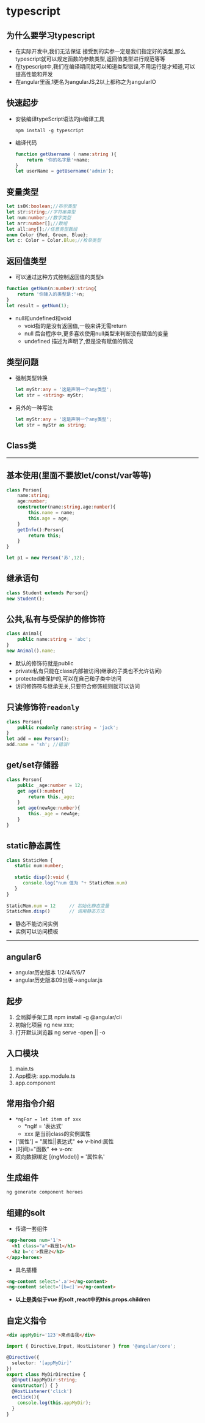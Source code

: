 # typescript

## 为什么要学习typescript

- 在实际开发中,我们无法保证 接受到的实参一定是我们指定好的类型,那么typescript就可以规定函数的参数类型,返回值类型进行规范等等
- 在typescript中,我们在编译期间就可以知道类型错误,不用运行是才知道,可以提高性能和开发
- 在angular里面,1更名为angularJS,2以上都称之为angularIO

## 快速起步

- 安装编译typeScript语法的js编译工具

  ```
  npm install -g typescript
  ```

- 编译代码

  ```ts
  function getUsername ( name:string ){
      return '你的名字是'+name;
  }
  let userName = getUsername('admin');
  ```

## 变量类型

```ts
let isOK:boolean;//布尔类型
let str:string;//字符串类型
let num:number;//数字类型
let arr:number[];//数组
let all:any[];//任意类型数组
enum Color {Red, Green, Blue};
let c: Color = Color.Blue;//枚举类型
```

## 返回值类型

- 可以通过这种方式控制返回值的类型s

```ts
function getNum(n:number):string{
    return '你输入的类型是:'+n;
}
let result = getNum(1);
```

- null和undefined和void
  - void指的是没有返回值,一般来讲无需return
  - null 后台程序中,更多喜欢使用null类型来判断没有赋值的变量
  - undefined 描述为声明了,但是没有赋值的情况

## 类型问题

- 强制类型转换

  ```ts
  let myStr:any = '这是声明一个any类型';
  let str = <string> myStr;
  ```

- 另外的一种写法

  ```ts
  let myStr:any = '这是声明一个any类型';
  let str = myStr as string;
  ```

  

## Class类

------

## 基本使用(里面不要放let/const/var等等)

```ts
class Person{
    name:string;
    age:number;
    constructor(name:string,age:number){
        this.name = name;
        this.age = age;
    }
    getInfo():Person{
        return this;
    }
}

let p1 = new Person('苏',12);
```

## 继承语句

```ts
class Student extends Person{}
new Student();
```

## 公共,私有与受保护的修饰符

```ts
class Animal{
    public name:string = 'abc';
}
new Animal().name;

```

- 默认的修饰符就是public
- private私有只能在class内部被访问(继承的子类也不允许访问)
- protected被保护的,可以在自己和子类中访问
- 访问修饰符与继承无关,只要符合修饰规则就可以访问

## 只读修饰符`readonly`

```ts
class Person{
    public readonly name:string = 'jack';
}
let add = new Person();
add.name = 'sh'; //错误!

```

## get/set存储器

```ts
class Person{
    public _age:number = 12;
    get age():number{
        return this._age;
    }
    set age(newAge:number){
        this._age = newAge;
    }
}

```

## static静态属性

```ts
class StaticMem {  
   static num:number; 
   
   static disp():void { 
      console.log("num 值为 "+ StaticMem.num) 
   } 
} 
 
StaticMem.num = 12     // 初始化静态变量
StaticMem.disp()       // 调用静态方法

```

- 静态不能访问实例
- 实例可以访问模板

------

## angular6

- angular历史版本 1/2/4/5/6/7
- angular历史版本09出版->angular.js



## 起步

1. 全局脚手架工具 npm install -g @angular/cli
2. 初始化项目 ng new xxx;
3. 打开默认浏览器 ng serve -open || -o



## 入口模块

1. main.ts
2. App模块: app.module.ts
3. app.component



## 常用指令介绍

- `*ngFor = let item of xxx`
  - *ngIf = '表达式'
  - xxx 是当前class的实例属性
- ['属性'] = "属性||表达式"    <=>    v-bind:属性
- (时间)="函数"      <=>      v-on:
- 双向数据绑定 [(ngModel)] = '属性名'

## 生成组件

```js
ng generate component heroes

```

## 组建的solt

- 传递一套组件

```html
<app-heroes num='1'>
  <h1 class="a">我是1</h1>
  <h2 b='c'>我是2</h2>
</app-heroes>

```

- 具名插槽

```html
<ng-content select='.a'></ng-content>
<ng-content select='[b=c]'></ng-content>

```

- **以上是类似于vue 的solt ,react中的this.props.children**

## 自定义指令

```html
<div appMyDir='123'>来点击我</div>

```

```typescript
import { Directive,Input, HostListener } from '@angular/core';

@Directive({
  selector: '[appMyDir]'
})
export class MyDirDirective {
  @Input()appMyDir:string;
  constructor() { }
  @HostListener('click')
  onClick(){
    console.log(this.appMyDir);
  }
}

```

